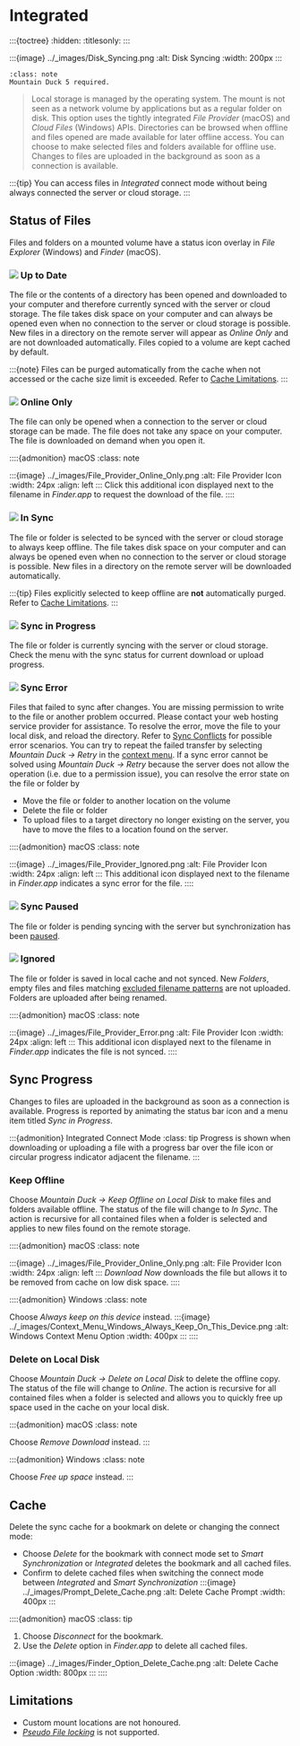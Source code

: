 Integrated
====

:::{toctree}
:hidden:
:titlesonly:
:::

:::{image} ../_images/Disk_Syncing.png
:alt: Disk Syncing
:width: 200px
:::

```{admonition} Version 5
:class: note
Mountain Duck 5 required.
```

> Local storage is managed by the operating system. The mount is not seen as a network volume by applications but as a regular folder on disk. This option uses the tightly integrated _File Provider_ (macOS) and _Cloud Files_ (Windows) APIs. Directories can be browsed when offline and files opened are made available for later offline access. You can choose to make selected files and folders available for offline use. Changes to files are uploaded in the background as soon as a connection is available.

:::{tip}
You can access files in _Integrated_ connect mode without being always connected the server or cloud storage.
:::


## Status of Files

Files and folders on a mounted volume have a status icon overlay in _File Explorer_ (Windows) and _Finder_ (macOS).

### ![](../_images/overlay_uptodate.png) Up to Date
The file or the contents of a directory has been opened and downloaded to your computer and therefore currently synced with the server or cloud storage. The file takes disk space on your computer and can always be opened even when no connection to the server or cloud storage is possible. New files in a directory on the remote server will appear as *Online Only* and are not downloaded automatically. Files copied to a volume are kept cached by default.

:::{note}
Files can be purged automatically from the cache when not accessed or the cache size limit is exceeded. Refer to [Cache Limitations](../preferences.md#cache-limitations).
:::

### ![](../_images/overlay_infinite.png) Online Only
The file can only be opened when a connection to the server or cloud storage can be made. The file does not take any space on your computer. The file is downloaded on demand when you open it.

::::{admonition} macOS
:class: note

:::{image} ../_images/File_Provider_Online_Only.png
:alt: File Provider Icon
:width: 24px
:align: left
:::
Click this additional icon displayed next to the filename in _Finder.app_ to request the download of the file.
::::

### ![](../_images/overlay_sync.png) In Sync
The file or folder is selected to be synced with the server or cloud storage to always keep offline. The file takes disk space on your computer and can always be opened even when no connection to the server or cloud storage is possible. New files in a directory on the remote server will be downloaded automatically.

:::{tip}
Files explicitly selected to keep offline are **not** automatically purged. Refer to [Cache Limitations](../preferences.md#cache-limitations).
:::

### ![](../_images/overlay_syncing.png) Sync in Progress
The file or folder is currently syncing with the server or cloud storage. Check the menu with the sync status for current download or upload progress.

### ![](../_images/overlay_error.png) Sync Error
Files that failed to sync after changes. You are missing permission to write to the file or another problem occurred. Please contact your web hosting service provider for assistance. To resolve the error, move the file to your local disk, and reload the directory. Refer to [Sync Conflicts](sync.md#sync-conflicts) for possible error scenarios. You can try to repeat the failed transfer by selecting *Mountain Duck → Retry* in the [context menu](sync.md#context-menu-options). If a sync error cannot be solved using *Mountain Duck → Retry* because the server does not allow the operation (i.e. due to a permission issue), you can resolve the error state on the file or folder by

- Move the file or folder to another location on the volume
- Delete the file or folder
- To upload files to a target directory no longer existing on the server, you have to move the files to a location found on the server.

::::{admonition} macOS
:class: note

:::{image} ../_images/File_Provider_Ignored.png
:alt: File Provider Icon
:width: 24px
:align: left
:::
This additional icon displayed next to the filename in _Finder.app_ indicates a sync error for the file.
::::

### ![](../_images/overlay-pause.png) Sync Paused
The file or folder is pending syncing with the server but synchronization has been [paused](sync.md#pause-sync).

### ![](../_images/overlay_ignored.png) Ignored
The file or folder is saved in local cache and not synced. New _Folders_, empty files and files matching [excluded filename patterns](../issues/index.md#filenames) are not uploaded. Folders are uploaded after being renamed.

::::{admonition} macOS
:class: note

:::{image} ../_images/File_Provider_Error.png
:alt: File Provider Icon
:width: 24px
:align: left
:::
This additional icon displayed next to the filename in _Finder.app_ indicates the file is not synced.
::::


## Sync Progress

Changes to files are uploaded in the background as soon as a connection is available. Progress is reported by animating the status bar icon and a menu item titled *Sync in Progress*.

:::{admonition} Integrated Connect Mode
:class: tip
Progress is shown when downloading or uploading a file with a progress bar over the file icon or circular progress indicator adjacent the filename.
:::

### Keep Offline

Choose *Mountain Duck → Keep Offline on Local Disk* to make files and folders available offline. The status of the file will change to *In Sync*. The action is recursive for all contained files when a folder is selected and applies to new files found on the remote storage.

::::{admonition} macOS
:class: note

:::{image} ../_images/File_Provider_Online_Only.png
:alt: File Provider Icon
:width: 24px
:align: left
:::
_Download Now_ downloads the file but allows it to be removed from cache on low disk space.
::::

::::{admonition} Windows
:class: note

Choose _Always keep on this device_ instead.
:::{image} ../_images/Context_Menu_Windows_Always_Keep_On_This_Device.png
:alt: Windows Context Menu Option
:width: 400px
:::
::::

### Delete on Local Disk

Choose *Mountain Duck → Delete on Local Disk* to delete the offline copy. The status of the file will change to *Online*. The action is recursive for all contained files when a folder is selected and allows you to quickly free up space used in the cache on your local disk.

:::{admonition} macOS
:class: note

Choose _Remove Download_ instead.
:::

:::{admonition} Windows
:class: note

Choose _Free up space_ instead.
:::

## Cache

Delete the sync cache for a bookmark on delete or changing the connect mode:
- Choose _Delete_ for the bookmark with connect mode set to *Smart Synchronization* or *Integrated* deletes the bookmark and all cached files.
- Confirm to delete cached files when switching the connect mode between *Integrated* and *Smart Synchronization*
:::{image} ../_images/Prompt_Delete_Cache.png
:alt: Delete Cache Prompt
:width: 400px
:::

::::{admonition} macOS
:class: tip
1. Choose _Disconnect_ for the bookmark.
2. Use the _Delete_ option in _Finder.app_ to delete all cached files.

:::{image} ../_images/Finder_Option_Delete_Cache.png
:alt: Delete Cache Option
:width: 800px
:::
::::


## Limitations

- Custom mount locations are not honoured.
- *[Pseudo File locking](../locking.md)* is not supported.
